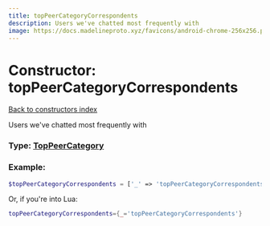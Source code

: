 ```yaml
---
title: topPeerCategoryCorrespondents
description: Users we've chatted most frequently with
image: https://docs.madelineproto.xyz/favicons/android-chrome-256x256.png
---
```

# Constructor: topPeerCategoryCorrespondents  
[Back to constructors index](index.md)



Users we've chatted most frequently with




### Type: [TopPeerCategory](../types/TopPeerCategory.md)


### Example:

```php
$topPeerCategoryCorrespondents = ['_' => 'topPeerCategoryCorrespondents'];
```  


Or, if you're into Lua:

```lua
topPeerCategoryCorrespondents={_='topPeerCategoryCorrespondents'}

```



